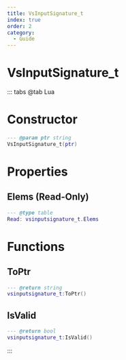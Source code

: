 ```yaml
---
title: VsInputSignature_t
index: true
order: 2
category:
  - Guide
---
```


# VsInputSignature_t

::: tabs
@tab Lua
# Constructor
```lua
--- @param ptr string
VsInputSignature_t(ptr)
```
# Properties
## Elems (Read-Only)
```lua
--- @type table
Read: vsinputsignature_t.Elems
```
# Functions
## ToPtr
```lua
--- @return string
vsinputsignature_t:ToPtr()
```
## IsValid
```lua
--- @return bool
vsinputsignature_t:IsValid()
```

:::